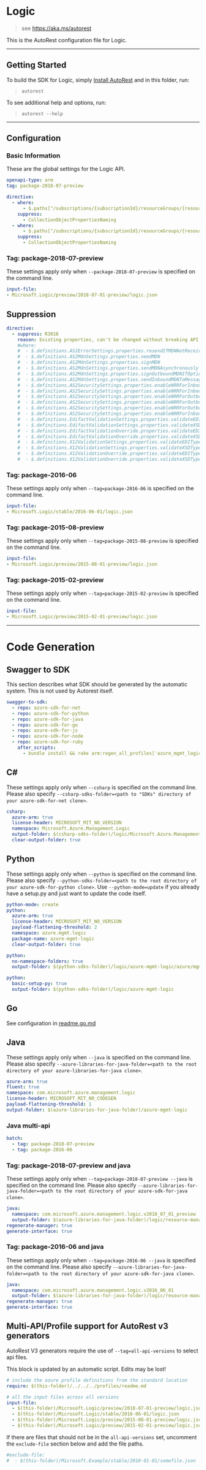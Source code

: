 # Logic

> see https://aka.ms/autorest

This is the AutoRest configuration file for Logic.

---

## Getting Started

To build the SDK for Logic, simply [Install AutoRest](https://aka.ms/autorest/install) and in this folder, run:

> `autorest`

To see additional help and options, run:

> `autorest --help`
---

## Configuration

### Basic Information

These are the global settings for the Logic API.

``` yaml
openapi-type: arm
tag: package-2018-07-preview

directive:
  - where:
      - $.paths["/subscriptions/{subscriptionId}/resourceGroups/{resourceGroupName}/providers/Microsoft.Logic/workflows/{workflowName}/runs/{runName}/actions/{actionName}/listExpressionTraces"].post.responses["200"].schema
    suppress:
      - CollectionObjectPropertiesNaming
  - where:
      - $.paths["/subscriptions/{subscriptionId}/resourceGroups/{resourceGroupName}/providers/Microsoft.Logic/workflows/{workflowName}/runs/{runName}/actions/{actionName}/repetitions/{repetitionName}/listExpressionTraces"].post.responses["200"].schema
    suppress:
      - CollectionObjectPropertiesNaming

```

### Tag: package-2018-07-preview

These settings apply only when `--package-2018-07-preview` is specified on the command line.

``` yaml $(tag) == 'package-2018-07-preview'
input-file:
- Microsoft.Logic/preview/2018-07-01-preview/logic.json
```

## Suppression

``` yaml
directive:
  - suppress: R3016
    reason: Existing properties, can't be changed without breaking API.
    #where:
    #  - $.definitions.AS2ErrorSettings.properties.resendIfMDNNotReceived
    #  - $.definitions.AS2MdnSettings.properties.needMDN
    #  - $.definitions.AS2MdnSettings.properties.signMDN
    #  - $.definitions.AS2MdnSettings.properties.sendMDNAsynchronously
    #  - $.definitions.AS2MdnSettings.properties.signOutboundMDNIfOptional
    #  - $.definitions.AS2MdnSettings.properties.sendInboundMDNToMessageBox
    #  - $.definitions.AS2SecuritySettings.properties.enableNRRForInboundEncodedMessages
    #  - $.definitions.AS2SecuritySettings.properties.enableNRRForInboundDecodedMessages
    #  - $.definitions.AS2SecuritySettings.properties.enableNRRForOutboundMDN
    #  - $.definitions.AS2SecuritySettings.properties.enableNRRForOutboundEncodedMessages
    #  - $.definitions.AS2SecuritySettings.properties.enableNRRForOutboundDecodedMessages
    #  - $.definitions.AS2SecuritySettings.properties.enableNRRForInboundMDN
    #  - $.definitions.EdifactValidationSettings.properties.validateEDITypes
    #  - $.definitions.EdifactValidationSettings.properties.validateXSDTypes
    #  - $.definitions.EdifactValidationOverride.properties.validateEDITypes
    #  - $.definitions.EdifactValidationOverride.properties.validateXSDTypes
    #  - $.definitions.X12ValidationSettings.properties.validateEDITypes
    #  - $.definitions.X12ValidationSettings.properties.validateXSDTypes
    #  - $.definitions.X12ValidationOverride.properties.validateEDITypes
    #  - $.definitions.X12ValidationOverride.properties.validateXSDTypes

```

### Tag: package-2016-06

These settings apply only when `--tag=package-2016-06` is specified on the command line.

``` yaml $(tag) == 'package-2016-06'
input-file:
- Microsoft.Logic/stable/2016-06-01/logic.json
```

### Tag: package-2015-08-preview

These settings apply only when `--tag=package-2015-08-preview` is specified on the command line.

``` yaml $(tag) == 'package-2015-08-preview'
input-file:
- Microsoft.Logic/preview/2015-08-01-preview/logic.json
```

### Tag: package-2015-02-preview

These settings apply only when `--tag=package-2015-02-preview` is specified on the command line.

``` yaml $(tag) == 'package-2015-02-preview'
input-file:
- Microsoft.Logic/preview/2015-02-01-preview/logic.json
```

---

# Code Generation

## Swagger to SDK

This section describes what SDK should be generated by the automatic system.
This is not used by Autorest itself.

``` yaml $(swagger-to-sdk)
swagger-to-sdk:
  - repo: azure-sdk-for-net
  - repo: azure-sdk-for-python
  - repo: azure-sdk-for-java
  - repo: azure-sdk-for-go
  - repo: azure-sdk-for-js
  - repo: azure-sdk-for-node
  - repo: azure-sdk-for-ruby
    after_scripts:
      - bundle install && rake arm:regen_all_profiles['azure_mgmt_logic']
```

## C#

These settings apply only when `--csharp` is specified on the command line.
Please also specify `--csharp-sdks-folder=<path to "SDKs" directory of your azure-sdk-for-net clone>`.

``` yaml $(csharp)
csharp:
  azure-arm: true
  license-header: MICROSOFT_MIT_NO_VERSION
  namespace: Microsoft.Azure.Management.Logic
  output-folder: $(csharp-sdks-folder)/logic/Microsoft.Azure.Management.Logic/src/Generated
  clear-output-folder: true
```

## Python

These settings apply only when `--python` is specified on the command line.
Please also specify `--python-sdks-folder=<path to the root directory of your azure-sdk-for-python clone>`.
Use `--python-mode=update` if you already have a setup.py and just want to update the code itself.

``` yaml $(python)
python-mode: create
python:
  azure-arm: true
  license-header: MICROSOFT_MIT_NO_VERSION
  payload-flattening-threshold: 2
  namespace: azure.mgmt.logic
  package-name: azure-mgmt-logic
  clear-output-folder: true
```

``` yaml $(python) && $(python-mode) == 'update'
python:
  no-namespace-folders: true
  output-folder: $(python-sdks-folder)/logic/azure-mgmt-logic/azure/mgmt/logic
```

``` yaml $(python) && $(python-mode) == 'create'
python:
  basic-setup-py: true
  output-folder: $(python-sdks-folder)/logic/azure-mgmt-logic
```

## Go

See configuration in [readme.go.md](./readme.go.md)

## Java

These settings apply only when `--java` is specified on the command line.
Please also specify `--azure-libraries-for-java-folder=<path to the root directory of your azure-libraries-for-java clone>`.

``` yaml $(java)
azure-arm: true
fluent: true
namespace: com.microsoft.azure.management.logic
license-header: MICROSOFT_MIT_NO_CODEGEN
payload-flattening-threshold: 1
output-folder: $(azure-libraries-for-java-folder)/azure-mgmt-logic
```

### Java multi-api

``` yaml $(java) && $(multiapi)
batch:
  - tag: package-2018-07-preview
  - tag: package-2016-06
```

### Tag: package-2018-07-preview and java

These settings apply only when `--tag=package-2018-07-preview --java` is specified on the command line.
Please also specify `--azure-libraries-for-java-folder=<path to the root directory of your azure-sdk-for-java clone>`.

``` yaml $(tag) == 'package-2018-07-preview' && $(java) && $(multiapi)
java:
  namespace: com.microsoft.azure.management.logic.v2018_07_01_preview
  output-folder: $(azure-libraries-for-java-folder)/logic/resource-manager/v2018_07_01_preview
regenerate-manager: true
generate-interface: true
```

### Tag: package-2016-06 and java

These settings apply only when `--tag=package-2016-06 --java` is specified on the command line.
Please also specify `--azure-libraries-for-java-folder=<path to the root directory of your azure-sdk-for-java clone>`.

``` yaml $(tag) == 'package-2016-06' && $(java) && $(multiapi)
java:
  namespace: com.microsoft.azure.management.logic.v2016_06_01
  output-folder: $(azure-libraries-for-java-folder)/logic/resource-manager/v2016_06_01
regenerate-manager: true
generate-interface: true
```

## Multi-API/Profile support for AutoRest v3 generators 

AutoRest V3 generators require the use of `--tag=all-api-versions` to select api files.

This block is updated by an automatic script. Edits may be lost!

``` yaml $(tag) == 'all-api-versions' /* autogenerated */
# include the azure profile definitions from the standard location
require: $(this-folder)/../../../profiles/readme.md

# all the input files across all versions
input-file:
  - $(this-folder)/Microsoft.Logic/preview/2018-07-01-preview/logic.json
  - $(this-folder)/Microsoft.Logic/stable/2016-06-01/logic.json
  - $(this-folder)/Microsoft.Logic/preview/2015-08-01-preview/logic.json
  - $(this-folder)/Microsoft.Logic/preview/2015-02-01-preview/logic.json

```

If there are files that should not be in the `all-api-versions` set, 
uncomment the  `exclude-file` section below and add the file paths.

``` yaml $(tag) == 'all-api-versions'
#exclude-file: 
#  - $(this-folder)/Microsoft.Example/stable/2010-01-01/somefile.json
```

